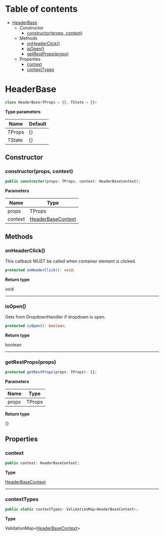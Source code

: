 # Table of contents

* [HeaderBase][ClassDeclaration-1]
    * Constructor
        * [constructor(props, context)][Constructor-1]
    * Methods
        * [onHeaderClick()][MethodDeclaration-13]
        * [isOpen()][MethodDeclaration-14]
        * [getRestProps(props)][MethodDeclaration-15]
    * Properties
        * [context][PropertyDeclaration-3]
        * [contextTypes][PropertyDeclaration-4]

# HeaderBase

```typescript
class HeaderBase<TProps = {}, TState = {}>
```

**Type parameters**

| Name   | Default |
| ------ | ------- |
| TProps | {}      |
| TState | {}      |
## Constructor

### constructor(props, context)

```typescript
public constructor(props: TProps, context: HeaderBaseContext);
```

**Parameters**

| Name    | Type                                        |
| ------- | ------------------------------------------- |
| props   | TProps                                      |
| context | [HeaderBaseContext][InterfaceDeclaration-3] |

## Methods

### onHeaderClick()

This callback MUST be called when container element is clicked.

```typescript
protected onHeaderClick(): void;
```

**Return type**

void

----------

### isOpen()

Gets from DropdownHandler if dropdown is open.

```typescript
protected isOpen(): boolean;
```

**Return type**

boolean

----------

### getRestProps(props)

```typescript
protected getRestProps(props: TProps): {};
```

**Parameters**

| Name  | Type   |
| ----- | ------ |
| props | TProps |

**Return type**

{}

## Properties

### context

```typescript
public context: HeaderBaseContext;
```

**Type**

[HeaderBaseContext][InterfaceDeclaration-3]

----------

### contextTypes

```typescript
public static contextTypes: ValidationMap<HeaderBaseContext>;
```

**Type**

ValidationMap<[HeaderBaseContext][InterfaceDeclaration-3]>

[ClassDeclaration-1]: headerbase.md#headerbase
[Constructor-1]: headerbase.md#constructorprops-context
[InterfaceDeclaration-3]: ../index.md#headerbasecontext
[MethodDeclaration-13]: headerbase.md#onheaderclick
[MethodDeclaration-14]: headerbase.md#isopen
[MethodDeclaration-15]: headerbase.md#getrestpropsprops
[PropertyDeclaration-3]: headerbase.md#context
[InterfaceDeclaration-3]: ../index.md#headerbasecontext
[PropertyDeclaration-4]: headerbase.md#contexttypes
[InterfaceDeclaration-3]: ../index.md#headerbasecontext